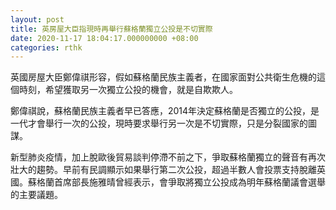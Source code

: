 ```yaml
---
layout: post
title: 英房屋大臣指現時再舉行蘇格蘭獨立公投是不切實際
date: 2020-11-17 18:04:17.000000000 +08:00
categories: rthk
---
```


英國房屋大臣鄭偉祺形容，假如蘇格蘭民族主義者，在國家面對公共衛生危機的這個時刻，希望獲取另一次獨立公投的機會，就是自欺欺人。

鄭偉祺說，蘇格蘭民族主義者早已答應，2014年決定蘇格蘭是否獨立的公投，是一代才會舉行一次的公投，現時要求舉行另一次是不切實際，只是分裂國家的圖謀。

新型肺炎疫情，加上脫歐後貿易談判停滯不前之下，爭取蘇格蘭獨立的聲音有再次壯大的趨勢。早前有民調顯示如果舉行第二次公投，超過半數人會投票支持脫離英國。蘇格蘭首席部長施雅晴曾經表示，會爭取將獨立公投成為明年蘇格蘭議會選舉的主要議題。
